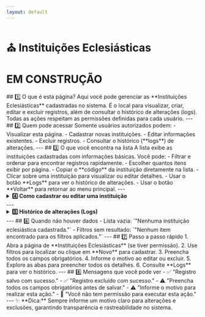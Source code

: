```yaml
---
layout: default
---
```


# ⛪ Instituições Eclesiásticas

# EM CONSTRUÇÃO

<!-->


## 1️⃣ O que é esta página?

Aqui você pode gerenciar as **Instituições Eclesiásticas** cadastradas no sistema.  
É o local para visualizar, criar, editar e excluir registros, além de consultar o histórico de alterações (logs).  
Todas as ações respeitam as permissões definidas para cada usuário.


---


## 2️⃣ Quem pode acessar

Somente usuários autorizados podem:
- Visualizar esta página.
- Cadastrar novas instituições.
- Editar informações existentes.
- Excluir registros.
- Consultar o histórico (**logs**) de alterações.



---


## 3️⃣ O que você encontra na lista

A lista exibe as instituições cadastradas com informações básicas.  
Você pode:
- Filtrar e ordenar para encontrar registros rapidamente.
- Escolher quantos itens exibir por página.
- Copiar o **código** da instituição diretamente na lista.
- Clicar sobre uma instituição para visualizar ou editar detalhes.
- Usar o botão **Logs** para ver o histórico de alterações.
- Usar o botão **Voltar** para retornar ao menu principal.



---

<details>
<summary><strong>4️⃣ Como cadastrar ou editar uma instituição</strong></summary>

Para **criar** uma nova instituição:
1. Clique em **Novo**.
2. Preencha todos os campos obrigatórios.
3. Clique em **Salvar**.

Para **editar** uma instituição existente:
1. Clique no registro desejado.
2. Atualize as informações necessárias.
3. Informe o motivo da alteração.
4. Salve.

Para **excluir**:
1. Selecione o registro.
2. Clique em **Excluir**.
3. Informe o motivo.
4. Confirme.

---

### **Campos principais na edição**
- **Código ID** (Automático)
- **Instituição Eclesiástica**
- **Abreviação**
- **Dados de Fundação** (data, local, etc.)
- **Tipo de Instituição Eclesiástica**
- **Características**
- **Regional**
- **Província Eclesiástica**
- **Circunscrição Eclesiástica**
- **Função Principal**
- **Histórico**
- **Congregação/Ordem Religiosa** (marcar se aplicável)
- **Administração de Religiosos** (marcar se aplicável)

---

### **Abas disponíveis**
1. **Localização**  
   - CEP, país, estado, cidade, bairro, rua, número, complemento, caixa postal.

2. **Contatos**  
   - E-mails, telefones, redes sociais, sites.

3. **Dados da Organização**  
   - CNPJ, CNAE primário, CNAEs secundários.

4. **Funções** *(mesma lógica das outras páginas)*  
   - Adicionar, editar ou excluir funções.  
   - Registrar funções passadas com datas de início e fim.  
   - Filtrar por status, tipo, data e responsável.

5. **Histórico da Instituição**  
   - Registro de eventos e marcos relevantes.

6. **Dados Extras**  
   - Observações e anexos.

7. **Instituições Vinculadas**  
   - Lista e gerenciamento de instituições relacionadas.

</details>

---

<details>
<summary><strong>5️⃣ Histórico de alterações (Logs)</strong></summary>

Mostra:
- Data e hora da ação.
- Usuário responsável.
- Tipo de ação (criação, edição, exclusão).
- Motivo informado.

**Acesso:**
- Na lista, botão **Logs** ao lado do registro.
- No formulário aberto, botão **Logs** no topo.

</details>

---


## 6️⃣ Quando não houver dados

- Lista vazia: `"Nenhuma instituição eclesiástica cadastrada."`
- Filtros sem resultado: `"Nenhum item encontrado para os filtros aplicados."`



---


## 7️⃣ Passo a passo rápido

1. Abra a página de **Instituições Eclesiásticas** (se tiver permissão).
2. Use filtros para localizar ou clique em **Novo** para cadastrar.
3. Preencha todos os campos obrigatórios.
4. Informe o motivo ao editar ou excluir.
5. Explore as abas para preencher todos os detalhes.
6. Consulte **Logs** para ver o histórico.



---


## 8️⃣ Mensagens que você pode ver

- ✅ "Registro salvo com sucesso."
- ✅ "Registro excluído com sucesso."
- ⚠️ "Preencha todos os campos obrigatórios antes de salvar."
- ⚠️ "Informe o motivo para realizar esta ação."
- 🚫 "Você não tem permissão para executar esta ação."



---

✨ **Dica:** Sempre informe um motivo claro para alterações e exclusões, garantindo transparência e rastreabilidade no sistema.